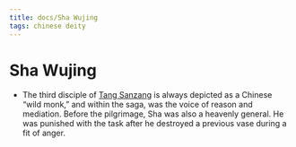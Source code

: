 ```yaml
---
title: docs/Sha Wujing
tags: chinese deity
---
```


# Sha Wujing 
- The third disciple of [Tang Sanzang](Tang%20Sanzang.md) is always depicted as a Chinese “wild monk,” and within the saga, was the voice of reason and mediation. Before the pilgrimage, Sha was also a heavenly general. He was punished with the task after he destroyed a previous vase during a fit of anger.